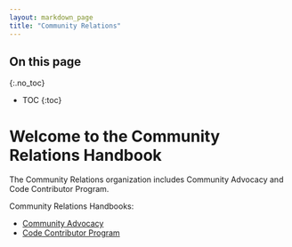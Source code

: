 ```yaml
---
layout: markdown_page
title: "Community Relations"
---
```


## On this page
{:.no_toc}

- TOC
{:toc}

# Welcome to the Community Relations Handbook

The Community Relations organization includes Community Advocacy and Code Contributor Program.

Community Relations Handbooks:

- [Community Advocacy](https://github.com/daijapan/test/tree/master/marketing/community-relations/community-advocacy/index.html.md)
- [Code Contributor Program](https://github.com/daijapan/test/tree/master/marketing/community-relations/code-contributor-program/index.html.md)
